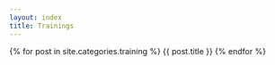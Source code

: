 ```yaml
---
layout: index
title: Trainings
---
```

{% for post in site.categories.training %}
{{ post.title }}
{% endfor %}
